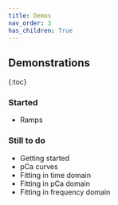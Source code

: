 ```yaml
---
title: Demos
nav_order: 3
has_children: True
---
```


## Demonstrations

{:toc}

### Started

+ Ramps

### Still to do

+ Getting started
+ pCa curves
+ Fitting in time domain
+ Fitting in pCa domain
+ Fitting in frequency domain

